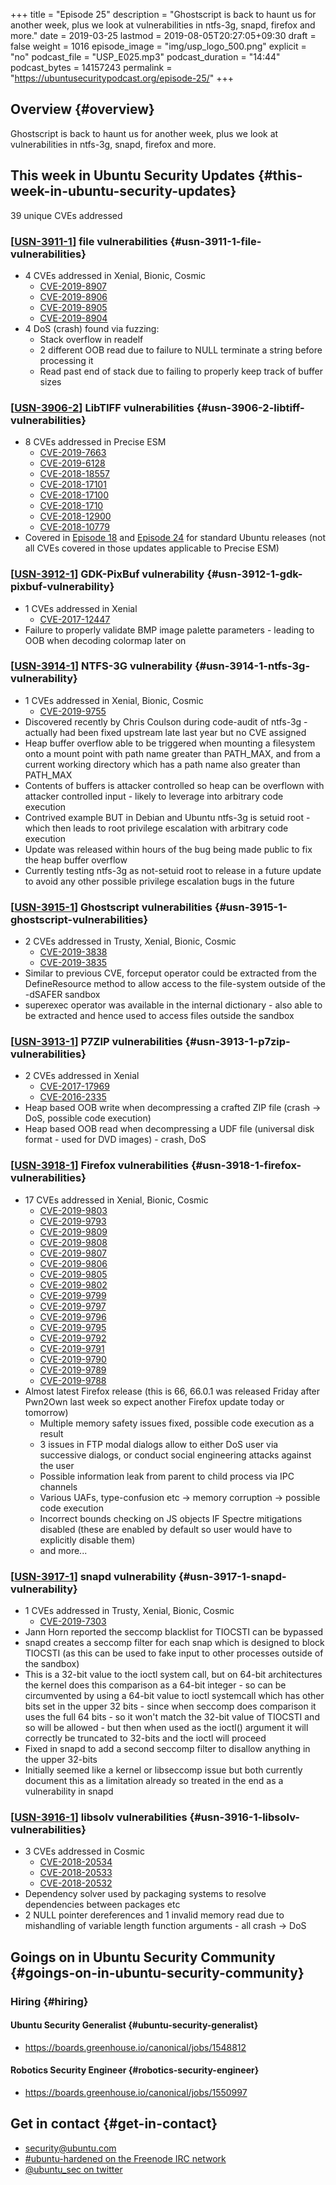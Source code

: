 +++
title = "Episode 25"
description = "Ghostscript is back to haunt us for another week, plus we look at vulnerabilities in ntfs-3g, snapd, firefox and more."
date = 2019-03-25
lastmod = 2019-08-05T20:27:05+09:30
draft = false
weight = 1016
episode_image = "img/usp_logo_500.png"
explicit = "no"
podcast_file = "USP_E025.mp3"
podcast_duration = "14:44"
podcast_bytes = 14157243
permalink = "https://ubuntusecuritypodcast.org/episode-25/"
+++

## Overview {#overview}

Ghostscript is back to haunt us for another week, plus we look at vulnerabilities in ntfs-3g, snapd, firefox and more.


## This week in Ubuntu Security Updates {#this-week-in-ubuntu-security-updates}

39 unique CVEs addressed


### [[USN-3911-1](https://usn.ubuntu.com/3911-1/)] file vulnerabilities {#usn-3911-1-file-vulnerabilities}

-   4 CVEs addressed in Xenial, Bionic, Cosmic
    -   [CVE-2019-8907](https://people.canonical.com/~ubuntu-security/cve/CVE-2019-8907)
    -   [CVE-2019-8906](https://people.canonical.com/~ubuntu-security/cve/CVE-2019-8906)
    -   [CVE-2019-8905](https://people.canonical.com/~ubuntu-security/cve/CVE-2019-8905)
    -   [CVE-2019-8904](https://people.canonical.com/~ubuntu-security/cve/CVE-2019-8904)
-   4 DoS (crash) found via fuzzing:
    -   Stack overflow in readelf
    -   2 different OOB read due to failure to NULL terminate a string before processing it
    -   Read past end of stack due to failing to properly keep track of buffer sizes


### [[USN-3906-2](https://usn.ubuntu.com/3906-2/)] LibTIFF vulnerabilities {#usn-3906-2-libtiff-vulnerabilities}

-   8 CVEs addressed in Precise ESM
    -   [CVE-2019-7663](https://people.canonical.com/~ubuntu-security/cve/CVE-2019-7663)
    -   [CVE-2019-6128](https://people.canonical.com/~ubuntu-security/cve/CVE-2019-6128)
    -   [CVE-2018-18557](https://people.canonical.com/~ubuntu-security/cve/CVE-2018-18557)
    -   [CVE-2018-17101](https://people.canonical.com/~ubuntu-security/cve/CVE-2018-17101)
    -   [CVE-2018-17100](https://people.canonical.com/~ubuntu-security/cve/CVE-2018-17100)
    -   [CVE-2018-1710](https://people.canonical.com/~ubuntu-security/cve/CVE-2018-1710)
    -   [CVE-2018-12900](https://people.canonical.com/~ubuntu-security/cve/CVE-2018-12900)
    -   [CVE-2018-10779](https://people.canonical.com/~ubuntu-security/cve/CVE-2018-10779)
-   Covered in [Episode 18](https://ubuntusecuritypodcast.org/episode-18/) and [Episode 24](https://ubuntusecuritypodcast.org/episode-24/) for standard Ubuntu releases (not
    all CVEs covered in those updates applicable to Precise ESM)


### [[USN-3912-1](https://usn.ubuntu.com/3912-1/)] GDK-PixBuf vulnerability {#usn-3912-1-gdk-pixbuf-vulnerability}

-   1 CVEs addressed in Xenial
    -   [CVE-2017-12447](https://people.canonical.com/~ubuntu-security/cve/CVE-2017-12447)
-   Failure to properly validate BMP image palette parameters - leading to
    OOB when decoding colormap later on


### [[USN-3914-1](https://usn.ubuntu.com/3914-1/)] NTFS-3G vulnerability {#usn-3914-1-ntfs-3g-vulnerability}

-   1 CVEs addressed in Xenial, Bionic, Cosmic
    -   [CVE-2019-9755](https://people.canonical.com/~ubuntu-security/cve/CVE-2019-9755)
-   Discovered recently by Chris Coulson during code-audit of ntfs-3g -
    actually had been fixed upstream late last year but no CVE assigned
-   Heap buffer overflow able to be triggered when mounting a filesystem
    onto a mount point with path name greater than PATH\_MAX, and from a
    current working directory which has a path name also greater than
    PATH\_MAX
-   Contents of buffers is attacker controlled so heap can be overflown
    with attacker controlled input - likely to leverage into arbitrary
    code execution
-   Contrived example BUT in Debian and Ubuntu ntfs-3g is setuid root -
    which then leads to root privilege escalation with arbitrary code
    execution
-   Update was released within hours of the bug being made public to fix
    the heap buffer overflow
-   Currently testing ntfs-3g as not-setuid root to release in a future
    update to avoid any other possible privilege escalation bugs in the
    future


### [[USN-3915-1](https://usn.ubuntu.com/3915-1/)] Ghostscript vulnerabilities {#usn-3915-1-ghostscript-vulnerabilities}

-   2 CVEs addressed in Trusty, Xenial, Bionic, Cosmic
    -   [CVE-2019-3838](https://people.canonical.com/~ubuntu-security/cve/CVE-2019-3838)
    -   [CVE-2019-3835](https://people.canonical.com/~ubuntu-security/cve/CVE-2019-3835)
-   Similar to previous CVE, forceput operator could be extracted from the
    DefineResource method to allow access to the file-system outside of
    the -dSAFER sandbox
-   superexec operator was available in the internal dictionary - also
    able to be extracted and hence used to access files outside the
    sandbox


### [[USN-3913-1](https://usn.ubuntu.com/3913-1/)] P7ZIP vulnerabilities {#usn-3913-1-p7zip-vulnerabilities}

-   2 CVEs addressed in Xenial
    -   [CVE-2017-17969](https://people.canonical.com/~ubuntu-security/cve/CVE-2017-17969)
    -   [CVE-2016-2335](https://people.canonical.com/~ubuntu-security/cve/CVE-2016-2335)
-   Heap based OOB write when decompressing a crafted ZIP file (crash -> DoS, possible code execution)
-   Heap based OOB read when decompressing a UDF file (universal disk format - used for DVD images) - crash, DoS


### [[USN-3918-1](https://usn.ubuntu.com/3918-1/)] Firefox vulnerabilities {#usn-3918-1-firefox-vulnerabilities}

-   17 CVEs addressed in Xenial, Bionic, Cosmic
    -   [CVE-2019-9803](https://people.canonical.com/~ubuntu-security/cve/CVE-2019-9803)
    -   [CVE-2019-9793](https://people.canonical.com/~ubuntu-security/cve/CVE-2019-9793)
    -   [CVE-2019-9809](https://people.canonical.com/~ubuntu-security/cve/CVE-2019-9809)
    -   [CVE-2019-9808](https://people.canonical.com/~ubuntu-security/cve/CVE-2019-9808)
    -   [CVE-2019-9807](https://people.canonical.com/~ubuntu-security/cve/CVE-2019-9807)
    -   [CVE-2019-9806](https://people.canonical.com/~ubuntu-security/cve/CVE-2019-9806)
    -   [CVE-2019-9805](https://people.canonical.com/~ubuntu-security/cve/CVE-2019-9805)
    -   [CVE-2019-9802](https://people.canonical.com/~ubuntu-security/cve/CVE-2019-9802)
    -   [CVE-2019-9799](https://people.canonical.com/~ubuntu-security/cve/CVE-2019-9799)
    -   [CVE-2019-9797](https://people.canonical.com/~ubuntu-security/cve/CVE-2019-9797)
    -   [CVE-2019-9796](https://people.canonical.com/~ubuntu-security/cve/CVE-2019-9796)
    -   [CVE-2019-9795](https://people.canonical.com/~ubuntu-security/cve/CVE-2019-9795)
    -   [CVE-2019-9792](https://people.canonical.com/~ubuntu-security/cve/CVE-2019-9792)
    -   [CVE-2019-9791](https://people.canonical.com/~ubuntu-security/cve/CVE-2019-9791)
    -   [CVE-2019-9790](https://people.canonical.com/~ubuntu-security/cve/CVE-2019-9790)
    -   [CVE-2019-9789](https://people.canonical.com/~ubuntu-security/cve/CVE-2019-9789)
    -   [CVE-2019-9788](https://people.canonical.com/~ubuntu-security/cve/CVE-2019-9788)
-   Almost latest Firefox release (this is 66, 66.0.1 was released Friday after Pwn2Own
    last week so expect another Firefox update today or tomorrow)
    -   Multiple memory safety issues fixed, possible code execution as a result
    -   3 issues in FTP modal dialogs allow to either DoS user via
        successive dialogs, or conduct social engineering attacks against
        the user
    -   Possible information leak from parent to child process via IPC channels
    -   Various UAFs, type-confusion etc -> memory corruption -> possible code execution
    -   Incorrect bounds checking on JS objects IF Spectre mitigations
        disabled (these are enabled by default so user would have to
        explicitly disable them)
    -   and more...


### [[USN-3917-1](https://usn.ubuntu.com/3917-1/)] snapd vulnerability {#usn-3917-1-snapd-vulnerability}

-   1 CVEs addressed in Trusty, Xenial, Bionic, Cosmic
    -   [CVE-2019-7303](https://people.canonical.com/~ubuntu-security/cve/CVE-2019-7303)
-   Jann Horn reported the seccomp blacklist for TIOCSTI can be bypassed
-   snapd creates a seccomp filter for each snap which is designed to
    block TIOCSTI (as this can be used to fake input to other processes
    outside of the sandbox)
-   This is a 32-bit value to the ioctl system call, but on 64-bit
    architectures the kernel does this comparison as a 64-bit integer - so
    can be circumvented by using a 64-bit value to ioctl systemcall which
    has other bits set in the upper 32 bits - since when seccomp does
    comparison it uses the full 64 bits - so it won't match the 32-bit
    value of TIOCSTI and so will be allowed - but then when used as the
    ioctl() argument it will correctly be truncated to 32-bits and the
    ioctl will proceed
-   Fixed in snapd to add a second seccomp filter to disallow anything in
    the upper 32-bits
-   Initially seemed like a kernel or libseccomp issue but both currently
    document this as a limitation already so treated in the end as a
    vulnerability in snapd


### [[USN-3916-1](https://usn.ubuntu.com/3916-1/)] libsolv vulnerabilities {#usn-3916-1-libsolv-vulnerabilities}

-   3 CVEs addressed in Cosmic
    -   [CVE-2018-20534](https://people.canonical.com/~ubuntu-security/cve/CVE-2018-20534)
    -   [CVE-2018-20533](https://people.canonical.com/~ubuntu-security/cve/CVE-2018-20533)
    -   [CVE-2018-20532](https://people.canonical.com/~ubuntu-security/cve/CVE-2018-20532)
-   Dependency solver used by packaging systems to resolve dependencies
    between packages etc
-   2 NULL pointer dereferences and 1 invalid memory read due to
    mishandling of variable length function arguments - all crash -> DoS


## Goings on in Ubuntu Security Community {#goings-on-in-ubuntu-security-community}


### Hiring {#hiring}


#### Ubuntu Security Generalist {#ubuntu-security-generalist}

-   <https://boards.greenhouse.io/canonical/jobs/1548812>


#### Robotics Security Engineer {#robotics-security-engineer}

-   <https://boards.greenhouse.io/canonical/jobs/1550997>


## Get in contact {#get-in-contact}

-   [security@ubuntu.com](mailto:security@ubuntu.com)
-   [#ubuntu-hardened on the Freenode IRC network](http://webchat.freenode.net?channels=%23ubuntu-hardened&uio=d4)
-   [@ubuntu\_sec on twitter](https://twitter.com/ubuntu%5Fsec)